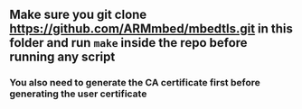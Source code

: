 ## Make sure you git clone https://github.com/ARMmbed/mbedtls.git in this folder and run `make` inside the repo before running any script
### You also need to generate the CA certificate first before generating the user certificate